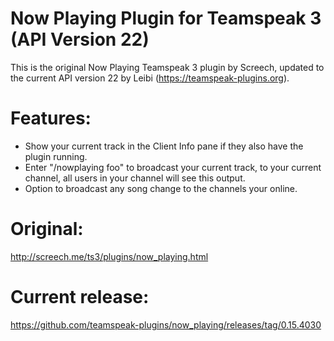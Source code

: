 # Now Playing Plugin for Teamspeak 3 (API Version 22)
This is the original Now Playing Teamspeak 3 plugin by Screech, updated to the current API version 22 by Leibi (https://teamspeak-plugins.org).

# Features:
- Show your current track in the Client Info pane if they also have the plugin running.
- Enter "/nowplaying foo" to broadcast your current track, to your current channel, all users in your channel will see this output.
- Option to broadcast any song change to the channels your online.

# Original:
http://screech.me/ts3/plugins/now_playing.html

# Current release:
https://github.com/teamspeak-plugins/now_playing/releases/tag/0.15.4030